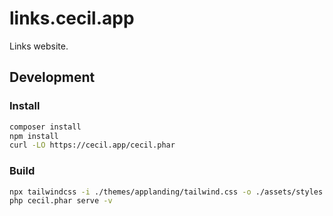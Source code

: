 # links.cecil.app

Links website.

## Development

### Install

```bash
composer install
npm install
curl -LO https://cecil.app/cecil.phar
```

### Build

```bash
npx tailwindcss -i ./themes/applanding/tailwind.css -o ./assets/styles.css --watch
php cecil.phar serve -v
```
